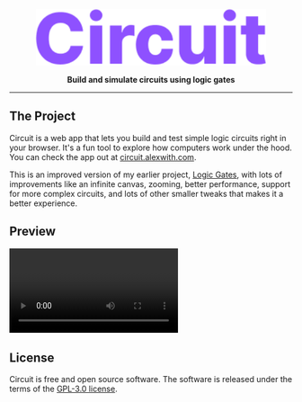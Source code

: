 <a href="https://circuit.alexwith.com">
    <p align="center">
        <img height=100 src="./assets/logo.png"/>
    </p>
</a>
<p align="center">
  <strong>Build and simulate circuits using logic gates</strong>
</p>

---

## The Project
Circuit is a web app that lets you build and test simple logic circuits right in your browser. It's a fun tool to explore how computers work under the hood. You can check the app out at [circuit.alexwith.com](https://circuit.alexwith.com/). 

This is an improved version of my earlier project, [Logic Gates](https://github.com/alexwith/logic-gates), with lots of improvements like an infinite canvas, zooming, better performance, support for more complex circuits, and lots of other smaller tweaks that makes it a better experience.

## Preview
![preview](assets/preview.mp4 "Preview")

## License
Circuit is free and open source software. The software is released under the terms of the [GPL-3.0 license](https://github.com/alexwith/circuit/blob/main/LICENSE).